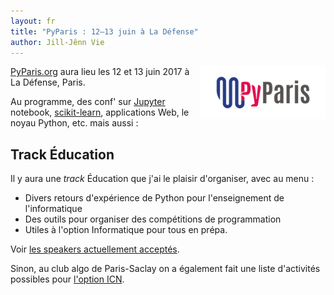 ```yaml
---
layout: fr
title: "PyParis : 12–13 juin à La Défense"
author: Jill-Jênn Vie
---
```


[<img src="/fr/images/pyparis.png" style="float: right" alt="Le logo de PyParis" />](http://www.pyparis.org)

[PyParis.org](http://www.pyparis.org) aura lieu les 12 et 13 juin 2017 à La Défense, Paris.

Au programme, des conf' sur [Jupyter](https://try.jupyter.org) notebook, [scikit-learn](http://scikit-learn.org), applications Web, le noyau Python, etc. mais aussi :

## Track Éducation

Il y aura une *track* Éducation que j'ai le plaisir d'organiser, avec au menu :

- Divers retours d'expérience de Python pour l'enseignement de l'informatique
- Des outils pour organiser des compétitions de programmation
- Utiles à l'option Informatique pour tous en prépa.

Voir [les speakers actuellement acceptés](http://pyparis.org/talks.html).

Sinon, au club algo de Paris-Saclay on a également fait une liste d'activités possibles pour [l'option ICN](/fr/2017/05/08/conseils-option-icn/).
